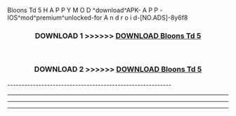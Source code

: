  Bloons Td 5  H A P P Y M O D ^download^APK- A P P -IOS^mod^premium^unlocked-for A n d r o i d-[NO.ADS]-8y6f8



<div align="center">

<h3>DOWNLOAD 1 >>>>>> <a href="https://en-mod.web.app/?en= Bloons Td 5 ">DOWNLOAD Bloons Td 5  </a></h3><br>

<h3>DOWNLOAD 2 >>>>>> <a href="https://en-mod.web.app/?en= Bloons Td 5 ">DOWNLOAD Bloons Td 5  </a></h3>

</div>
----------------------------------------------------------

----------------------------------------------------------

----------------------------------------------------------

----------------------------------------------------------



